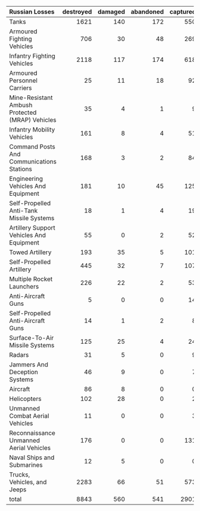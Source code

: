 | Russian Losses                                   |   destroyed |   damaged |   abandoned |   captured |   total |
|:-------------------------------------------------|------------:|----------:|------------:|-----------:|--------:|
| Tanks                                            |        1621 |       140 |         172 |        550 |    2483 |
| Armoured Fighting Vehicles                       |         706 |        30 |          48 |        269 |    1053 |
| Infantry Fighting Vehicles                       |        2118 |       117 |         174 |        618 |    3027 |
| Armoured Personnel Carriers                      |          25 |        11 |          18 |         92 |     146 |
| Mine-Resistant Ambush Protected  (MRAP) Vehicles |          35 |         4 |           1 |          9 |      49 |
| Infantry Mobility Vehicles                       |         161 |         8 |           4 |         51 |     224 |
| Command Posts And Communications Stations        |         168 |         3 |           2 |         84 |     257 |
| Engineering Vehicles And Equipment               |         181 |        10 |          45 |        125 |     361 |
| Self-Propelled Anti-Tank Missile Systems         |          18 |         1 |           4 |         19 |      42 |
| Artillery Support Vehicles And Equipment         |          55 |         0 |           2 |         52 |     109 |
| Towed Artillery                                  |         193 |        35 |           5 |        101 |     334 |
| Self-Propelled Artillery                         |         445 |        32 |           7 |        107 |     591 |
| Multiple Rocket Launchers                        |         226 |        22 |           2 |         53 |     303 |
| Anti-Aircraft Guns                               |           5 |         0 |           0 |         14 |      19 |
| Self-Propelled Anti-Aircraft Guns                |          14 |         1 |           2 |          8 |      25 |
| Surface-To-Air Missile Systems                   |         125 |        25 |           4 |         24 |     178 |
| Radars                                           |          31 |         5 |           0 |          9 |      45 |
| Jammers And Deception Systems                    |          46 |         9 |           0 |          7 |      62 |
| Aircraft                                         |          86 |         8 |           0 |          0 |      94 |
| Helicopters                                      |         102 |        28 |           0 |          2 |     132 |
| Unmanned Combat Aerial Vehicles                  |          11 |         0 |           0 |          3 |      14 |
| Reconnaissance Unmanned Aerial Vehicles          |         176 |         0 |           0 |        131 |     307 |
| Naval Ships and Submarines                       |          12 |         5 |           0 |          0 |      17 |
| Trucks, Vehicles, and Jeeps                      |        2283 |        66 |          51 |        573 |    2973 |
| total                                            |        8843 |       560 |         541 |       2901 |   12845 |
